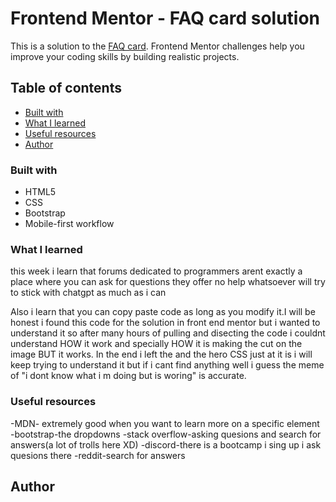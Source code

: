 # Frontend Mentor - FAQ card solution

This is a solution to the [FAQ card](https://www.frontendmentor.io/challenges/qr-code-component-iux_sIO_H). Frontend Mentor challenges help you improve your coding skills by building realistic projects. 

## Table of contents

  
  - [Built with](#built-with)
  - [What I learned](#what-i-learned)
  - [Useful resources](#useful-resources)
- [Author](#author)


### Built with

- HTML5
- CSS 
- Bootstrap
- Mobile-first workflow


### What I learned

this week i learn that forums dedicated to programmers arent exactly a place where you can ask for questions they offer no help whatsoever will try to stick with chatgpt as much as i can

Also i learn that  you can copy paste code as long as you modify it.I will be honest i found this code for the solution in front end mentor but i wanted to understand it so after many hours of pulling and disecting the code i couldnt understand HOW it work and specially HOW it is making the cut on the image BUT it works. In the end i left the <picture> and the hero CSS just at it is i will keep trying to understand it but if i cant find anything well i guess the meme of "i dont know what i m doing but is woring" is accurate.



### Useful resources


-MDN- extremely good when you want to learn more on a specific element
-bootstrap-the dropdowns
-stack overflow-asking quesions and search for answers(a lot of trolls here XD)
-discord-there is a bootcamp i sing up i ask quesions there
-reddit-search for answers

## Author



